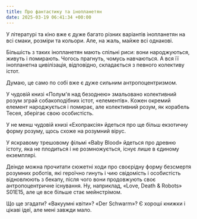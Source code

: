 ```yaml
---
title: Про фантастику та інопланетян
date: 2025-03-19 06:41:34 +00:00
---
```


У літературі та кіно вже є дуже багато різних варіантів інопланетян на всі смаки, розміри та кольори. Але, на жаль, майже всі однакові.

Більшість з таких інопланетян мають спільні риси: вони народжуються, живуть і помирають. Чогось прагнуть, чомусь навчаються. А вся її інопланетна цивілізація, відповідно, складається з певного колективу істот.

Думаю, це само по собі вже є дуже сильним антропоцентризмом.

У чудовій книзі «Полум'я над безоднею» змальовано колективний розум зграй собакоподібних істот, «елементів». Кожен окремий елемент народжується і помирає, але колективний розум, як корабель Тесея, зберігає свою особистість.

У не менш чудовій книзі «Ехопраксія» йдеться про ще більш екзотичну форму розуму, щось схоже на розумний вірус.

У яскравому трешовому фільмі «Baby Blood» йдеться про древню істоту, яка не плодиться і не розмножується, існує лише в єдиному екземплярі.

Деінде можна прочитати сюжетні ходи про своєрідну форму безсмертя розумних роботів, які героїчно гинуть і чию свідомість і особистість відновлюють з бекапу, після чого вони продовжують своє антропоцентричне існування. Ну, наприклад, «Love, Death & Robots» S01E15, але це все більше стає мейнстрімом.

Що ще згадати? «Вакуумні квіти»? «Der Schwarm»? Є хороші книжки і цікаві ідеї, але мені завжди мало.
